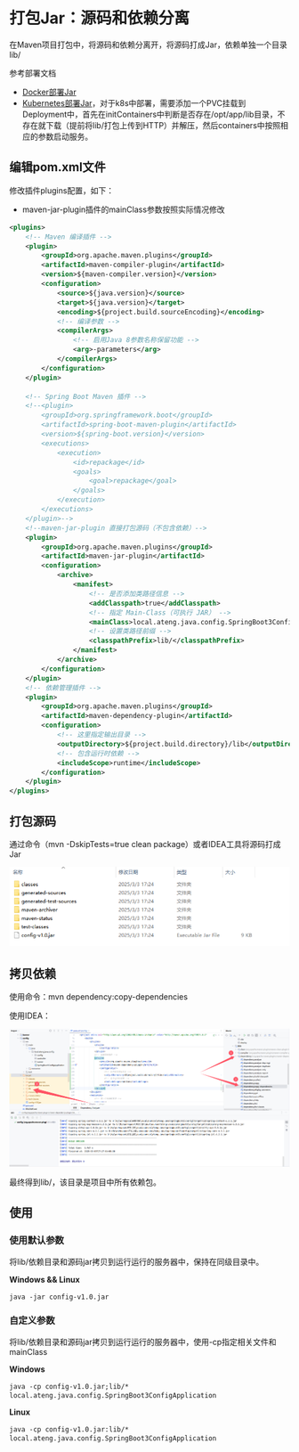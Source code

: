 # 打包Jar：源码和依赖分离

在Maven项目打包中，将源码和依赖分离开，将源码打成Jar，依赖单独一个目录lib/

参考部署文档

- [Docker部署Jar](https://kongyu666.github.io/ops/#/work/docker/service/java/springboot2/)
- [Kubernetes部署Jar](https://kongyu666.github.io/ops/#/work/kubernetes/service/springboot-app/v1.1/)，对于k8s中部署，需要添加一个PVC挂载到Deployment中，首先在initContainers中判断是否存在/opt/app/lib目录，不存在就下载（提前将lib/打包上传到HTTP）并解压，然后containers中按照相应的参数启动服务。



## 编辑pom.xml文件

修改插件plugins配置，如下：

- maven-jar-plugin插件的mainClass参数按照实际情况修改

```xml
<plugins>
    <!-- Maven 编译插件 -->
    <plugin>
        <groupId>org.apache.maven.plugins</groupId>
        <artifactId>maven-compiler-plugin</artifactId>
        <version>${maven-compiler.version}</version>
        <configuration>
            <source>${java.version}</source>
            <target>${java.version}</target>
            <encoding>${project.build.sourceEncoding}</encoding>
            <!-- 编译参数 -->
            <compilerArgs>
                <!-- 启用Java 8参数名称保留功能 -->
                <arg>-parameters</arg>
            </compilerArgs>
        </configuration>
    </plugin>

    <!-- Spring Boot Maven 插件 -->
    <!--<plugin>
        <groupId>org.springframework.boot</groupId>
        <artifactId>spring-boot-maven-plugin</artifactId>
        <version>${spring-boot.version}</version>
        <executions>
            <execution>
                <id>repackage</id>
                <goals>
                    <goal>repackage</goal>
                </goals>
            </execution>
        </executions>
    </plugin>-->
    <!--maven-jar-plugin 直接打包源码（不包含依赖）-->
    <plugin>
        <groupId>org.apache.maven.plugins</groupId>
        <artifactId>maven-jar-plugin</artifactId>
        <configuration>
            <archive>
                <manifest>
                    <!-- 是否添加类路径信息 -->
                    <addClasspath>true</addClasspath>
                    <!-- 指定 Main-Class（可执行 JAR） -->
                    <mainClass>local.ateng.java.config.SpringBoot3ConfigApplication</mainClass>
                    <!-- 设置类路径前缀 -->
                    <classpathPrefix>lib/</classpathPrefix>
                </manifest>
            </archive>
        </configuration>
    </plugin>
    <!-- 依赖管理插件 -->
    <plugin>
        <groupId>org.apache.maven.plugins</groupId>
        <artifactId>maven-dependency-plugin</artifactId>
        <configuration>
            <!-- 这里指定输出目录 -->
            <outputDirectory>${project.build.directory}/lib</outputDirectory>
            <!-- 包含运行时依赖 -->
            <includeScope>runtime</includeScope>
        </configuration>
    </plugin>
</plugins>
```



## 打包源码

通过命令（mvn -DskipTests=true clean package）或者IDEA工具将源码打成Jar

![image-20250303172545969](./assets/image-20250303172545969.png)



## 拷贝依赖

使用命令：mvn dependency:copy-dependencies 

使用IDEA：

![image-20250303172918400](./assets/image-20250303172918400.png)

最终得到lib/，该目录是项目中所有依赖包。



## 使用

### 使用默认参数

将lib/依赖目录和源码jar拷贝到运行运行的服务器中，保持在同级目录中。

**Windows && Linux**

```
java -jar config-v1.0.jar
```

### 自定义参数

将lib/依赖目录和源码jar拷贝到运行运行的服务器中，使用-cp指定相关文件和mainClass

**Windows**

```
java -cp config-v1.0.jar;lib/* local.ateng.java.config.SpringBoot3ConfigApplication
```

**Linux**

```
java -cp config-v1.0.jar:lib/* local.ateng.java.config.SpringBoot3ConfigApplication
```

